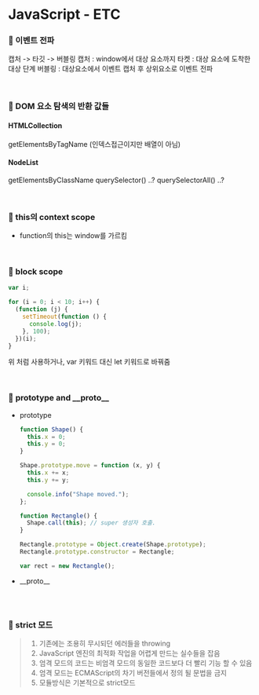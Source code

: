 # JavaScript - ETC

### 🦋 이벤트 전파

캡처 -> 타깃 -> 버블링
캡처 : window에서 대상 요소까지
타켓 : 대상 요소에 도착한 대상 단계
버블링 : 대상요소에서 이벤트 캡처 후 상위요소로 이벤트 전파

<br />

### 🦋 DOM 요소 탐색의 반환 값들

#### HTMLCollection

getElementsByTagName
(인덱스접근이지만 배열이 아님)

#### NodeList

getElementsByClassName
querySelector() ..?
querySelectorAll() ..?

<br />

### 🦋 this의 context scope

- function의 this는 window를 가르킴

<br />

### 🦋 block scope

```js
var i;

for (i = 0; i < 10; i++) {
  (function (j) {
    setTimeout(function () {
      console.log(j);
    }, 100);
  })(i);
}
```

위 처럼 사용하거나, var 키워드 대신 let 키워드로 바꿔줌

<br />

### 🦋 **prototype** and **\_\_proto\_\_**

- prototype

  ```js
  function Shape() {
    this.x = 0;
    this.y = 0;
  }

  Shape.prototype.move = function (x, y) {
    this.x += x;
    this.y += y;

    console.info("Shape moved.");
  };

  function Rectangle() {
    Shape.call(this); // super 생성자 호출.
  }

  Rectangle.prototype = Object.create(Shape.prototype);
  Rectangle.prototype.constructor = Rectangle;

  var rect = new Rectangle();
  ```

- \_\_proto\_\_

  ```js

  ```

<br />

### 🦋 strict 모드

> 1. 기존에는 조용히 무시되던 에러들을 throwing
> 2. JavaScript 엔진의 최적화 작업을 어렵게 만드는 실수들을 잡음
> 3. 엄격 모드의 코드는 비엄격 모드의 동일한 코드보다 더 빨리 기능 할 수 있음
> 4. 엄격 모드는 ECMAScript의 차기 버전들에서 정의 될 문법을 금지
> 5. 모듈방식은 기본적으로 strict모드
